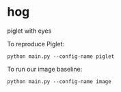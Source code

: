# hog
piglet with eyes

To reproduce Piglet:

`python main.py --config-name piglet`


To run our image baseline:

`python main.py --config-name image`
